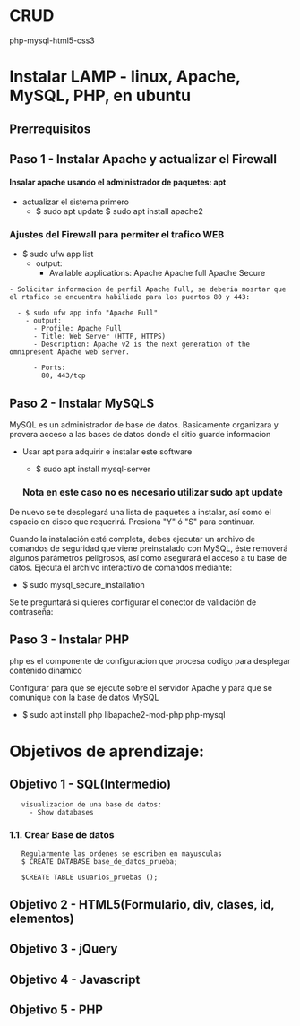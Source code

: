 # CRUD
php-mysql-html5-css3

# Instalar LAMP - linux, Apache, MySQL, PHP, en ubuntu 

## Prerrequisitos

## Paso 1 - Instalar Apache y actualizar el Firewall
   
   #### Insalar apache usando el administrador de paquetes: apt

   - actualizar el sistema primero
     - $ sudo apt update
       $ sudo apt install apache2

   ### Ajustes del Firewall para permiter el trafico WEB
   
   - $ sudo ufw app list
     - output:
       - Available applications:
            Apache
            Apache full
            Apache Secure
    
    - Solicitar informacion de perfil Apache Full, se deberia mosrtar que el rtafico se encuentra habiliado para los puertos 80 y 443:
     
      - $ sudo ufw app info "Apache Full"
        - output:
          - Profile: Apache Full
          - Title: Web Server (HTTP, HTTPS)
          - Description: Apache v2 is the next generation of the omnipresent Apache web server.

          - Ports:
            80, 443/tcp


## Paso 2 - Instalar MySQLS
   
   MySQL es un administrador de base de datos. Basicamente organizara y provera acceso a las bases de datos donde el sitio guarde informacion

   - Usar apt para adquirir e instalar este software 

      - $ sudo apt install mysql-server

      ### Nota en este caso no es necesario utilizar  sudo apt update

   De nuevo se te desplegará una lista de paquetes a instalar, así como el espacio en disco que requerirá. Presiona "Y" ó "S" para continuar.

   Cuando la instalación esté completa, debes ejecutar un archivo de comandos de seguridad que viene preinstalado con MySQL, éste removerá algunos parámetros peligrosos, así como asegurará el acceso a tu base de datos. Ejecuta el archivo interactivo de comandos mediante:

   - $ sudo mysql_secure_installation


   Se te preguntará si quieres configurar el conector de validación de contraseña: 





## Paso 3 - Instalar PHP
   
   php es el componente de configuracion que procesa codigo para desplegar contenido dinamico 

   Configurar para que se ejecute sobre el servidor Apache y para que se comunique con la base de datos MySQL
   

   - $ sudo apt install php libapache2-mod-php php-mysql


# Objetivos de aprendizaje:
  
  ## Objetivo 1 - SQL(Intermedio)
       visualizacion de una base de datos:
         - Show databases
   ### 1.1. Crear Base de datos
       Regularmente las ordenes se escriben en mayusculas
       $ CREATE DATABASE base_de_datos_prueba;

       $CREATE TABLE usuarios_pruebas ();
   ### 
   ### 
   ### 
  ## Objetivo 2 - HTML5(Formulario, div, clases, id, elementos)
  ## Objetivo 3 - jQuery
  ## Objetivo 4 - Javascript
  ## Objetivo 5 - PHP